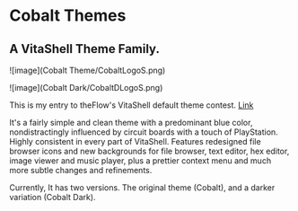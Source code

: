 # Cobalt Themes
## A VitaShell Theme Family.

![image](Cobalt Theme/CobaltLogoS.png)

![image](Cobalt Dark/CobaltDLogoS.png)

This is my entry to theFlow's VitaShell default theme contest. [Link](http://wololo.net/talk/viewtopic.php?f=116&t=47830&sid=8b890dbb3668cc097cb76f8f8ed849c8)

It's a fairly simple and clean theme with a predominant blue color, nondistractingly influenced by circuit boards with a touch of PlayStation. Highly consistent in every part of VitaShell.
Features redesigned file browser icons and new backgrounds for file browser, text editor, hex editor, image viewer and music player, plus a prettier context menu and much more subtle changes and refinements.

Currently, It has two versions. The original theme (Cobalt), and a darker variation (Cobalt Dark).

